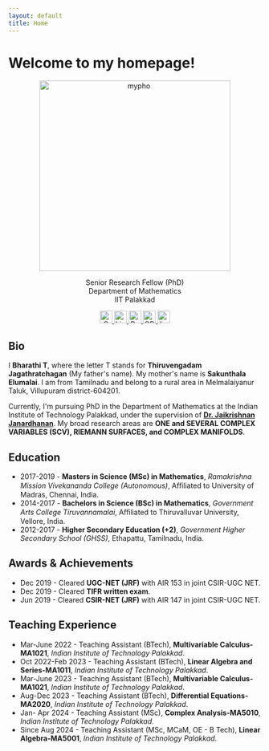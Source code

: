 ```yaml
---
layout: default
title: Home
---
```

# Welcome to my homepage! 

<p align="center">
 <img src="pho.png" alt="mypho" width="380"/>
 </p>
<p align="center">
 Senior Research Fellow (PhD) <br /> Department of Mathematics <br /> IIT Palakkad 
</p>
<p align="center">
  <a href="mailto:bharathit.math@gmail.com">
  <img src="https://upload.wikimedia.org/wikipedia/commons/4/4e/Gmail_Icon.png" alt="Gmail" width="25" height="25" />
</a> 
 
   <a href="https://www.linkedin.com/in/bharathi-thiruvengadam/">
    <img src="https://upload.wikimedia.org/wikipedia/commons/8/81/LinkedIn_icon.svg" alt="LinkedIn" width="25" height="25" />
</a>
  <a href="https://www.researchgate.net/profile/Bharathi-Thiruvengadam">
    <img src="https://upload.wikimedia.org/wikipedia/commons/5/5e/ResearchGate_icon_SVG.svg" alt="ResearchGate" width="25" height="25"  />
  </a> 
  <a href="https://orcid.org/0009-0007-6083-3185">
    <img src="https://upload.wikimedia.org/wikipedia/commons/0/06/ORCID_iD.svg" alt="ORCID iD" width="25" height="25" />
  </a> 
<a href="https://maps.app.goo.gl/SC1YYwx1edXkGq2n6">
  <img src="https://upload.wikimedia.org/wikipedia/commons/3/39/Google_Maps_icon_%282015-2020%29.svg" alt="Location" width="25" height="25" />
</a>
</p>

## Bio
 I **Bharathi T**, where the letter T stands for **Thiruvengadam Jagathratchagan** (My father's name). My mother's name is **Sakunthala Elumalai**. I am from Tamilnadu and belong to a rural area in Melmalaiyanur Taluk, Villupuram district-604201. 

 Currently, I'm pursuing PhD in the Department of Mathematics at the Indian Institute of Technology Palakkad, under the supervision of  [**Dr. Jaikrishnan Janardhanan**](https://jaikrishnanj.github.io/). My broad research areas are **ONE and SEVERAL COMPLEX VARIABLES (SCV), RIEMANN SURFACES, and COMPLEX MANIFOLDS**.  

## Education 
- 2017-2019 - **Masters in Science (MSc) in Mathematics**, _Ramakrishna Mission Vivekananda College (Autonomous)_, Aﬃliated to University of Madras, Chennai, India.
- 2014-2017 - **Bachelors in Science (BSc) in Mathematics**, _Government Arts College Tiruvannamalai_, Aﬃliated to Thiruvalluvar University, Vellore, India.
- 2012-2017 - **Higher Secondary Education (+2)**, _Government Higher Secondary School (GHSS)_, Ethapattu, Tamilnadu, India.

## Awards & Achievements
- Dec 2019 - Cleared **UGC-NET (JRF)** with AIR 153 in joint CSIR-UGC NET.  
- Dec 2019 - Cleared **TIFR written exam**.
- Jun 2019  - Cleared  **CSIR-NET (JRF)** with AIR 147 in joint CSIR-UGC NET. 

## Teaching Experience 
- Mar-June 2022 - Teaching Assistant (BTech), **Multivariable Calculus-MA1021**, _Indian Institute of Technology Palakkad_.
- Oct 2022-Feb 2023 - Teaching Assistant (BTech), **Linear Algebra and Series-MA1011**, _Indian Institute of Technology Palakkad_.
- Mar-June 2023 - Teaching Assistant (BTech), **Multivariable Calculus-MA1021**, _Indian Institute of Technology Palakkad_.
- Aug-Dec 2023 - Teaching Assistant (BTech), **Differential Equations-MA2020**, _Indian Institute of Technology Palakkad_. 
- Jan- Apr 2024 - Teaching Assistant (MSc), **Complex Analysis-MA5010**, _Indian Institute of Technology Palakkad_. 
- Since Aug 2024 - Teaching Assistant (MSc, MCaM, OE - B Tech), **Linear Algebra-MA5001**, _Indian Institute of Technology Palakkad_. 
